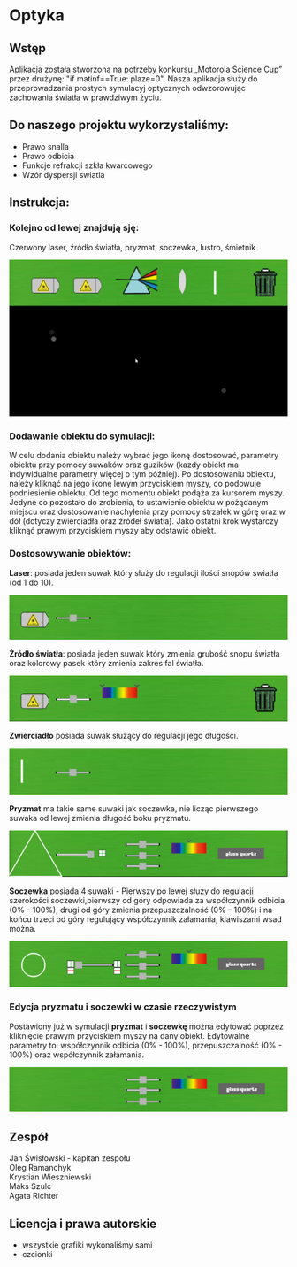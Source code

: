 # Optyka

## Wstęp
Aplikacja została stworzona na potrzeby konkursu „Motorola Science Cup” przez drużynę: "if matinf==True: plaze=0".
Nasza aplikacja służy do przeprowadzania prostych symulacyj optycznych odwzorowując zachowania światła w prawdziwym życiu. 


## Do naszego projektu wykorzystaliśmy:
- Prawo snalla
- Prawo odbicia
- Funkcje refrakcji szkła kwarcowego
- Wzór dyspersji swiatla

## Instrukcja:
### Kolejno od lewej znajdują sję:
Czerwony laser, źródło światła, pryzmat, soczewka, lustro, śmietnik

![title](Readme/image.png)

### Dodawanie obiektu do symulacji:
W celu dodania obiektu należy wybrać jego ikonę dostosować, parametry obiektu przy pomocy suwaków oraz guzików (kazdy obiekt ma indywidualne parametry więcej o tym później). Po dostosowaniu obiektu, należy kliknąć na jego ikonę lewym przyciskiem myszy, co podowuje podniesienie obiektu. Od tego momentu obiekt podąża za kursorem myszy. Jedyne co pozostało do zrobienia, to ustawienie obiektu w pożądanym miejscu oraz dostosowanie nachylenia przy pomocy strzałek w górę oraz w dół (dotyczy zwierciadła oraz źródeł światła). Jako ostatni krok wystarczy kliknąć prawym przyciskiem myszy aby odstawić obiekt.


### Dostosowywanie obiektów:
**Laser**: posiada jeden suwak który służy do regulacji ilości snopów światła (od 1 do 10).

![title](Readme/lazer.PNG)

**Żródło światła**: posiada jeden suwak  który zmienia grubość snopu światła oraz kolorowy pasek który zmienia zakres fal światła.

![title](Readme/ZS1.PNG)

**Zwierciadło** posiada suwak służący do regulacji jego
długości.

![title](Readme/ZW.PNG)

**Pryzmat** ma takie same suwaki jak soczewka, nie licząc pierwszego suwaka od lewej zmienia długość boku pryzmatu.

![title](Readme/Przechwytywanie.PNG)

**Soczewka** posiada 4 suwaki - Pierwszy po lewej służy do regulacji szerokości soczewki,pierwszy od góry odpowiada za współczynnik odbicia (0% - 100%), drugi od góry zmienia przepuszczalność (0% - 100%) i na końcu trzeci od góry regulujący współczynnik załamania, klawiszami wsad można.

![title](Readme/Przechwytywanie6.PNG)

### Edycja pryzmatu i soczewki w czasie rzeczywistym
Postawiony już w symulacji **pryzmat** i **soczewkę** można edytować poprzez kliknięcie prawym przyciskiem myszy na dany obiekt. Edytowalne parametry to: współczynnik odbicia (0% - 100%), przepuszczalność (0% - 100%) oraz współczynnik załamania.

![title](Readme/Przechwytywanie5.PNG)

## Zespół
Jan Świsłowski - kapitan zespołu  
Oleg Ramanchyk  
Krystian Wieszniewski  
Maks Szulc   
Agata Richter

## Licencja i prawa autorskie
- wszystkie grafiki wykonaliśmy sami
- czcionki 








